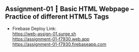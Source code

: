 ## Assignment-01 ┇ Basic HTML Webpage – Practice of different HTML5 Tags
- Firebase Deploy Link: </br>
https://web-assign-01.surge.sh </br>
https://assignment-01-f7930.web.app </br>
https://assignment-01-f7930.firebaseapp.com
